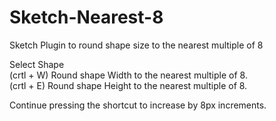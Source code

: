 # Sketch-Nearest-8
Sketch Plugin to round shape size to the nearest multiple of 8

Select Shape<br>
(crtl + W) Round shape Width to the nearest multiple of 8.<br>
(crtl + E) Round shape Height to the nearest multiple of 8.<br>

Continue pressing the shortcut to increase by 8px increments.
